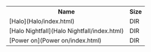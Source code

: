<table>
<tr><th>Name</th><th>Size</th></tr>
<tr><td>[Halo](Halo/index.html)</td><td>DIR</td></tr>
<tr><td>[Halo Nightfall](Halo Nightfall/index.html)</td><td>DIR</td></tr>
<tr><td>[Power on](Power on/index.html)</td><td>DIR</td></tr>
</table>
